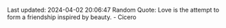Last updated: 2024-04-02 20:06:47
Random Quote: Love is the attempt to form a friendship inspired by beauty. - Cicero